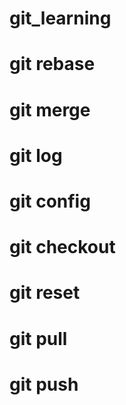 # git_learning
# git rebase
# git merge
# git log
# git config
# git checkout
# git reset
# git pull
# git push

